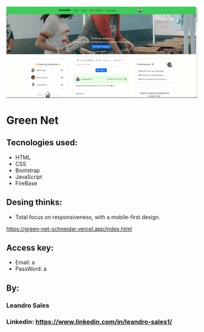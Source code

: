 ![image](https://github.com/Leandro-Sales1/GreenNet/blob/main/Captura%20de%20tela%202023-10-30%201906381.png)

# Green Net
## Tecnologies used:
* HTML
* CSS
* Bootstrap
* JavaScript
* FireBase

## Desing thinks:
* Total focus on responsiveness, with a mobile-first design.

https://green-net-schneider.vercel.app/index.html
## Access key:
* Email: a
* PassWord: a




## By:
### Leandro Sales
### Linkedin: https://www.linkedin.com/in/leandro-sales1/




